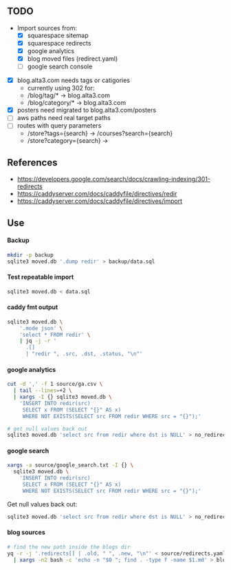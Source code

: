 
## TODO

- Import sources from:
  - [x] squarespace sitemap
  - [x] squarespace redirects
  - [x] google analytics 
  - [x] blog moved files (redirect.yaml)
  - [ ] google search console
- [x] blog.alta3.com needs tags or catigories
  - currently using 302 for:
  - /blog/tag/* -> blog.alta3.com
  - /blog/category/* -> blog.alta3.com
- [x] posters need migrated to blog.alta3.com/posters
- [ ] aws paths need real target paths
- [ ] routes with query parameters
  - /store?tags={search} -> /courses?search={search}
  - /store?category={search} -> 

## References

- https://developers.google.com/search/docs/crawling-indexing/301-redirects
- https://caddyserver.com/docs/caddyfile/directives/redir
- https://caddyserver.com/docs/caddyfile/directives/import

## Use

#### Backup 

```bash
mkdir -p backup
sqlite3 moved.db '.dump redir' > backup/data.sql
```

#### Test repeatable import

```bash
sqlite3 moved.db < data.sql
```

#### caddy fmt output

```bash
sqlite3 moved.db \
    '.mode json' \
    'select * FROM redir' \
    | jq -j -r '
      .[] 
      | "redir ", .src, .dst, .status, "\n"'
```

#### google analytics

```bash
cut -d ',' -f 1 source/ga.csv \
  | tail --lines=+2 \
  | xargs -I {} sqlite3 moved.db \
    'INSERT INTO redir(src) 
     SELECT x FROM (SELECT "{}" AS x) 
     WHERE NOT EXISTS(SELECT src FROM redir WHERE src = "{}");'
```

```bash
# get null values back out
sqlite3 moved.db 'select src from redir where dst is NULL' > no_redirect.txt
```

#### google search

```bash
xargs -a source/google_search.txt -I {} \
  sqlite3 moved.db \
    'INSERT INTO redir(src) 
     SELECT x FROM (SELECT "{}" AS x) 
     WHERE NOT EXISTS(SELECT src FROM redir WHERE src = "{}");'
```

Get null values back out:

```bash
sqlite3 moved.db 'select src from redir where dst is NULL' > no_redirect.txt
```

#### blog sources

```bash
# find the new path inside the blogs dir
yq -r -j '.redirects[] | .old, " ", .new, "\n"' < source/redirects.yaml \
  | xargs -n2 bash -c 'echo -n "$0 "; find . -type f -name $1.md' > blogs.txt
```
